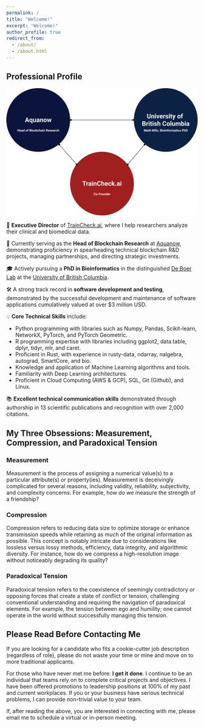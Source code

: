 ```yaml
---
permalink: /
title: "Welcome!"
excerpt: "Welcome!"
author_profile: true
redirect_from: 
  - /about/
  - /about.html
---
```


## Professional Profile

![](images/diagram.png)

🚀 **Executive Director** of [TrainCheck.ai](https://www.traincheck.ai/), where I help researchers analyze their clinical and biomedical data.

🔬 Currently serving as the **Head of Blockchain Research** at [Aquanow](https://www.aquanow.io/), demonstrating proficiency in spearheading technical blockchain R&D projects, managing partnerships, and directing strategic investments.

🎓 Actively pursuing a **PhD in Bioinformatics** in the distinguished [De Boer Lab](https://deboer.bme.ubc.ca/) at the [University of British Columbia](https://www.ubc.ca/).

🛠️ A strong track record in **software development and testing**, demonstrated by the successful development and maintenance of software applications cumulatively valued at over $3 million USD.

💡 **Core Technical Skills** include:

- Python programming with libraries such as Numpy, Pandas, Scikit-learn, NetworkX, PyTorch, and PyTorch Geometric.
- R programming expertise with libraries including ggplot2, data.table, dplyr, tidyr, mlr, and caret.
- Proficient in Rust, with experience in rusty-data, ndarray, nalgebra, autograd, SmartCore, and bio.
- Knowledge and application of Machine Learning algorithms and tools.
- Familiarity with Deep Learning architectures.
- Proficient in Cloud Computing (AWS & GCP), SQL, Git (Github), and Linux.

📚 **Excellent technical communication skills** demonstrated through authorship in 13 scientific publications and recognition with over 2,000 citations.


## My Three Obsessions: Measurement, Compression, and Paradoxical Tension

### Measurement
Measurement is the process of assigning a numerical value(s) to a particular attribute(s) or property(ies). Measurement is deceivingly complicated for several reasons, including validity, reliability, subjectivity, and complexity concerns. For example, how do we measure the strength of a friendship? 

### Compression
Compression refers to reducing data size to optimize storage or enhance transmission speeds while retaining as much of the original information as possible. This concept is notably intricate due to considerations like lossless versus lossy methods, efficiency, data integrity, and algorithmic diversity. For instance, how do we compress a high-resolution image without noticeably degrading its quality?

### Paradoxical Tension
Paradoxical tension refers to the coexistence of seemingly contradictory or opposing forces that create a state of conflict or tension, challenging conventional understanding and requiring the navigation of paradoxical elements. For example, the tension between ego and humility; one cannot operate in the world without successfully managing this tension. 

## Please Read Before Contacting Me

If you are looking for a candidate who fits a cookie-cutter job description (regardless of role), please do not waste your time or mine and move on to more traditional applicants. 

For those who have never met me before: **I get it done**. I continue to be an individual that teams rely on to complete critical projects and objectives. I have been offered promotions to leadership positions at 100% of my past and current workplaces. If you or your business have serious technical problems, I can provide non-trivial value to your team. 

If, after reading the above, you are interested in connecting with me, please email me to schedule a virtual or in-person meeting. 

